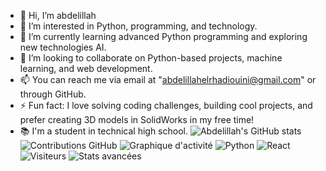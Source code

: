 - 👋 Hi, I’m abdelillah
- 👀 I’m interested in Python, programming, and technology.
- 🌱 I’m currently learning advanced Python programming and exploring new technologies AI.
- 💞️ I’m looking to collaborate on Python-based projects, machine learning, and web development.
- 📫 You can reach me via email at "abdelillahelrhadiouini@gmail.com" or through GitHub.
- ⚡ Fun fact: I love solving coding challenges, building cool projects, and prefer creating 3D models in SolidWorks in my free time!
- 📚 I'm a student in technical high school.
![Abdelillah's GitHub stats](https://github-readme-stats.vercel.app/api?username=abdelillahCoder&show_icons=true&theme=radical)
![Contributions GitHub](https://github-readme-streak-stats.herokuapp.com/?user=TON_PSEUDO_GITHUB&theme=radical)
![Graphique d'activité](https://github-readme-activity-graph.vercel.app/graph?username=TON_PSEUDO_GITHUB&theme=radical)
![Python](https://img.shields.io/badge/Python-%233776AB.svg?logo=python&logoColor=white)
![React](https://img.shields.io/badge/React-%2361DAFB.svg?logo=react&logoColor=black)
![Visiteurs](https://komarev.com/ghpvc/?username=TON_PSEUDO_GITHUB&style=flat-square&color=blue)
![Stats avancées](https://github-profile-summary-cards.vercel.app/api/cards/stats?username=TON_PSEUDO_GITHUB&theme=radical)
